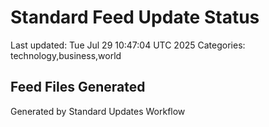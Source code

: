 # Standard Feed Update Status
Last updated: Tue Jul 29 10:47:04 UTC 2025
Categories: technology,business,world

## Feed Files Generated

Generated by Standard Updates Workflow
